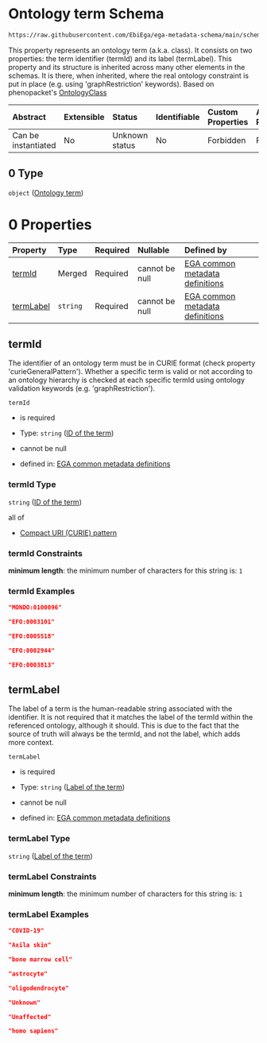 # Ontology term Schema

```txt
https://raw.githubusercontent.com/EbiEga/ega-metadata-schema/main/schemas/EGA.protocol.json#/properties/protocolTypeDescriptor/properties/protocolSubtype/allOf/0
```

This property represents an ontology term (a.k.a. class). It consists on two properties: the term identifier (termId) and its label (termLabel). This property and its structure is inherited across many other elements in the schemas. It is there, when inherited, where the real ontology constraint is put in place (e.g. using 'graphRestriction' keywords). Based on phenopacket's [OntologyClass](https://phenopacket-schema.readthedocs.io/en/latest/ontologyclass.html)

| Abstract            | Extensible | Status         | Identifiable | Custom Properties | Additional Properties | Access Restrictions | Defined In                                                                       |
| :------------------ | :--------- | :------------- | :----------- | :---------------- | :-------------------- | :------------------ | :------------------------------------------------------------------------------- |
| Can be instantiated | No         | Unknown status | No           | Forbidden         | Forbidden             | none                | [EGA.protocol.json\*](../../../schemas/EGA.protocol.json "open original schema") |

## 0 Type

`object` ([Ontology term](ega-12-definitions-ontology-term.md))

# 0 Properties

| Property                | Type     | Required | Nullable       | Defined by                                                                                                                                                                                                                                                 |
| :---------------------- | :------- | :------- | :------------- | :--------------------------------------------------------------------------------------------------------------------------------------------------------------------------------------------------------------------------------------------------------- |
| [termId](#termid)       | Merged   | Required | cannot be null | [EGA common metadata definitions](ega-12-definitions-ontology-term-properties-id-of-the-term.md "https://raw.githubusercontent.com/EbiEga/ega-metadata-schema/main/schemas/EGA.common-definitions.json#/definitions/ontologyTerm/properties/termId")       |
| [termLabel](#termlabel) | `string` | Required | cannot be null | [EGA common metadata definitions](ega-12-definitions-ontology-term-properties-label-of-the-term.md "https://raw.githubusercontent.com/EbiEga/ega-metadata-schema/main/schemas/EGA.common-definitions.json#/definitions/ontologyTerm/properties/termLabel") |

## termId

The identifier of an ontology term must be in CURIE format (check property 'curieGeneralPattern'). Whether a specific term is valid or not according to an ontology hierarchy is checked at each specific termId using ontology validation keywords (e.g. 'graphRestriction').

`termId`

*   is required

*   Type: `string` ([ID of the term](ega-12-definitions-ontology-term-properties-id-of-the-term.md))

*   cannot be null

*   defined in: [EGA common metadata definitions](ega-12-definitions-ontology-term-properties-id-of-the-term.md "https://raw.githubusercontent.com/EbiEga/ega-metadata-schema/main/schemas/EGA.common-definitions.json#/definitions/ontologyTerm/properties/termId")

### termId Type

`string` ([ID of the term](ega-12-definitions-ontology-term-properties-id-of-the-term.md))

all of

*   [Compact URI (CURIE) pattern](ega-12-definitions-compact-uri-curie-pattern.md "check type definition")

### termId Constraints

**minimum length**: the minimum number of characters for this string is: `1`

### termId Examples

```json
"MONDO:0100096"
```

```json
"EFO:0003101"
```

```json
"EFO:0005518"
```

```json
"EFO:0002944"
```

```json
"EFO:0003813"
```

## termLabel

The label of a term is the human-readable string associated with the identifier. It is not required that it matches the label of the termId within the referenced ontology, although it should. This is due to the fact that the source of truth will always be the termId, and not the label, which adds more context.

`termLabel`

*   is required

*   Type: `string` ([Label of the term](ega-12-definitions-ontology-term-properties-label-of-the-term.md))

*   cannot be null

*   defined in: [EGA common metadata definitions](ega-12-definitions-ontology-term-properties-label-of-the-term.md "https://raw.githubusercontent.com/EbiEga/ega-metadata-schema/main/schemas/EGA.common-definitions.json#/definitions/ontologyTerm/properties/termLabel")

### termLabel Type

`string` ([Label of the term](ega-12-definitions-ontology-term-properties-label-of-the-term.md))

### termLabel Constraints

**minimum length**: the minimum number of characters for this string is: `1`

### termLabel Examples

```json
"COVID-19"
```

```json
"Axila skin"
```

```json
"bone marrow cell"
```

```json
"astrocyte"
```

```json
"oligodendrocyte"
```

```json
"Unknown"
```

```json
"Unaffected"
```

```json
"homo sapiens"
```
